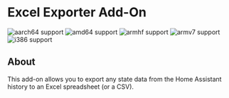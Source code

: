 # Excel Exporter Add-On

![aarch64 support](https://img.shields.io/badge/aarch64-yes-green)
![amd64 support](https://img.shields.io/badge/amd64-yes-green)
![armhf support](https://img.shields.io/badge/armhf-no-red)
![armv7 support](https://img.shields.io/badge/armv7-no-red)
![i386 support](https://img.shields.io/badge/i386-yes-green)

## About

This add-on allows you to export any state data from the Home Assistant history
to an Excel spreadsheet (or a CSV).
